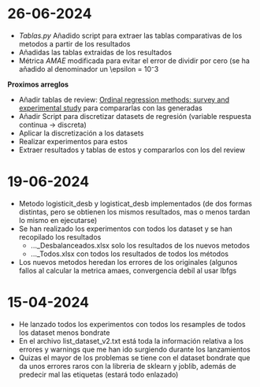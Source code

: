 # 26-06-2024
- *Tablas.py* Añadido script para extraer las tablas comparativas de los metodos a partir de los resultados
- Añadidas las tablas extraidas de los resultados
- Métrica *AMAE* modificada para evitar el error de dividir por cero (se ha añadido al denominador un \epsilon = 10⁻3

**Proximos arreglos**
- Añadir tablas de review: [Ordinal regression methods: survey and experimental study](http://dx.doi.org/10.1109/TKDE.2015.2457911) para compararlas con las generadas
- Añadir Script para discretizar datasets de regresión (variable respuesta continua -> discreta)
- Aplicar la discretización a los datasets
- Realizar experimentos para estos
- Extraer resultados y tablas de estos y compararlos con los del review

# 19-06-2024

- Metodo logisticit_desb y logisticat_desb implementados (de dos formas distintas, pero se obtienen los mismos resultados, mas o menos tardan lo mismo en ejecutarse)
- Se han realizado los experimentos con todos los dataset y se han recopilado los resultados
	- ..._Desbalanceados.xlsx solo los resultados de los nuevos metodos
	- ..._Todos.xlsx con todos los resultados  de todos los métodos
- Los nuevos metodos heredan los errores de los originales (algunos fallos al calcular la metrica amaes, convergencia debil al usar lbfgs

# 15-04-2024 #

- He lanzado todos los experimentos con todos los resamples de todos los dataset menos bondrate
- En el archivo list_dataset_v2.txt está toda la información relativa a los errores y warnings que me han ido surgiendo durante los lanzamientos
- Quizas el mayor de los problemas se tiene con el dataset bondrate que da unos errores raros con la libreria de sklearn y joblib, además de predecir mal las etiquetas (estará todo enlazado)


